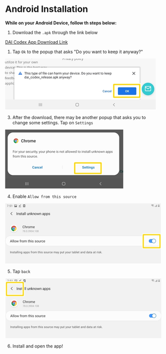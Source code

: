 # Android Installation

**While on your Android Device, follow th steps below:**
1. Download the `.apk` through the link below

[DAI Codex App Download Link](https://github.com/leechuyem/DAI-Codex/releases/download/v1.0/dai_codex_app_v1.apk)

1. Tap `Ok` to the popup that asks "Do you want to keep it anyway?"

![Ok](images/harm_ok.jpg)

3. After the download, there may be another popup that asks you to change some settings. Tap on `Settings`

![Settings](images/settings.jpg)

4. Enable `Allow from this source`

![allow](images/allow.jpg)

5. Tap `back`

![back](images/back.jpg)

6. Install and open the app!